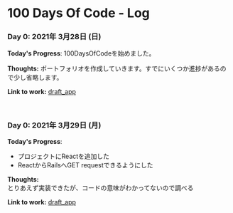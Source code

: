 # 100 Days Of Code - Log

### Day 0: 2021年 3月28日 (日)

**Today's Progress**: 100DaysOfCodeを始めました。

**Thoughts:** ポートフォリオを作成していきます。すでにいくつか進捗があるので少し省略します。

**Link to work:** [draft_app](https://github.com/cordelia-sixth/draft_app)

<br/>

### Day 0: 2021年 3月29日 (月)

**Today's Progress**:
- プロジェクトにReactを追加した
- ReactからRailsへGET requestできるようにした

**Thoughts:**
<br>
とりあえず実装できたが、コードの意味がわかってないので調べる

**Link to work:** [draft_app](https://github.com/cordelia-sixth/draft_app/tree/add_axios)
